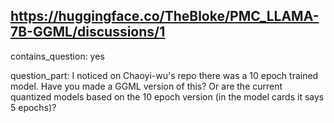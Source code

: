 ## https://huggingface.co/TheBloke/PMC_LLAMA-7B-GGML/discussions/1

contains_question: yes

question_part: I noticed on Chaoyi-wu's repo there was a 10 epoch trained model. Have you made a GGML version of this? Or are the current quantized models based on the 10 epoch version (in the model cards it says 5 epochs)?